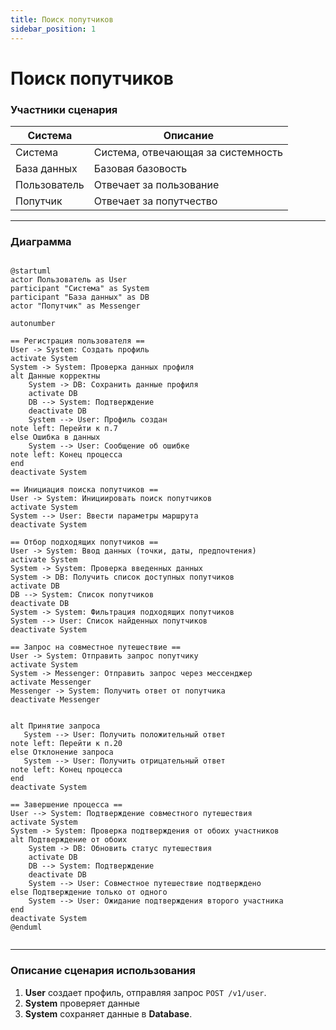 ```yaml
---
title: Поиск попутчиков
sidebar_position: 1
---
```

# Поиск попутчиков

### Участники сценария

| Система      | Описание                           |
| ------------ | ---------------------------------- |
| Система      | Система, отвечающая за системность |
| База данных  | Базовая базовость                  |
| Пользователь | Отвечает за пользование            |
| Попутчик     | Отвечает за попутчество            |
---

### Диаграмма

```plantuml

@startuml
actor Пользователь as User
participant "Система" as System
participant "База данных" as DB
actor "Попутчик" as Messenger

autonumber

== Регистрация пользователя ==
User -> System: Создать профиль
activate System
System -> System: Проверка данных профиля
alt Данные корректны
    System -> DB: Сохранить данные профиля
    activate DB
    DB --> System: Подтверждение
    deactivate DB
    System --> User: Профиль создан 
note left: Перейти к п.7
else Ошибка в данных
    System --> User: Сообщение об ошибке
note left: Конец процесса
end
deactivate System

== Инициация поиска попутчиков ==
User -> System: Инициировать поиск попутчиков
activate System
System --> User: Ввести параметры маршрута
deactivate System

== Отбор подходящих попутчиков ==
User -> System: Ввод данных (точки, даты, предпочтения)
activate System
System -> System: Проверка введенных данных
System -> DB: Получить список доступных попутчиков
activate DB
DB --> System: Список попутчиков
deactivate DB
System -> System: Фильтрация подходящих попутчиков
System --> User: Список найденных попутчиков
deactivate System

== Запрос на совместное путешествие ==
User -> System: Отправить запрос попутчику
activate System
System -> Messenger: Отправить запрос через мессенджер
activate Messenger
Messenger -> System: Получить ответ от попутчика
deactivate Messenger


alt Принятие запроса
   System --> User: Получить положительный ответ
note left: Перейти к п.20
else Отклонение запроса
   System --> User: Получить отрицательный ответ
note left: Конец процесса
end
deactivate System

== Завершение процесса ==
User --> System: Подтверждение совместного путешествия
activate System
System -> System: Проверка подтверждения от обоих участников
alt Подтверждение от обоих
    System -> DB: Обновить статус путешествия
    activate DB
    DB --> System: Подтверждение
    deactivate DB
    System --> User: Совместное путешествие подтверждено
else Подтверждение только от одного
    System --> User: Ожидание подтверждения второго участника
end
deactivate System
@enduml


```
---
### Описание сценария использования

1. **User** создает профиль, отправляя запрос `POST /v1/user`.
2. **System** проверяет данные
3. **System** сохраняет данные в **Database**.



